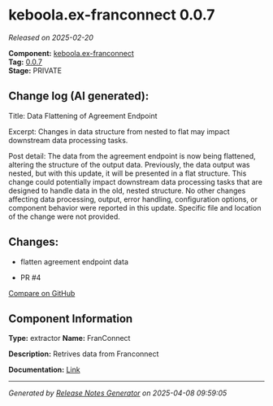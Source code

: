 #  keboola.ex-franconnect 0.0.7

_Released on 2025-02-20_

**Component:** [keboola.ex-franconnect](https://github.com/keboola/component-franconnect)  
**Tag:** [0.0.7](https://github.com/keboola/component-franconnect/releases/tag/0.0.7)  
**Stage:** PRIVATE


## Change log (AI generated):
Title: Data Flattening of Agreement Endpoint

Excerpt: Changes in data structure from nested to flat may impact downstream data processing tasks.

Post detail: The data from the agreement endpoint is now being flattened, altering the structure of the output data. Previously, the data output was nested, but with this update, it will be presented in a flat structure. This change could potentially impact downstream data processing tasks that are designed to handle data in the old, nested structure. No other changes affecting data processing, output, error handling, configuration options, or component behavior were reported in this update. Specific file and location of the change were not provided.



## Changes:



- flatten agreement endpoint data 




- PR #4 



[Compare on GitHub](https://github.com/keboola/component-franconnect/compare/0.0.6...0.0.7)



## Component Information
**Type:** extractor
**Name:** FranConnect

**Description:** Retrives data from Franconnect


**Documentation:** [Link](https://github.com/keboola/component-franconnect/blob/master/README.md)



---
_Generated by [Release Notes Generator](https://github.com/keboola/release-notes-generator)
on 2025-04-08 09:59:05_